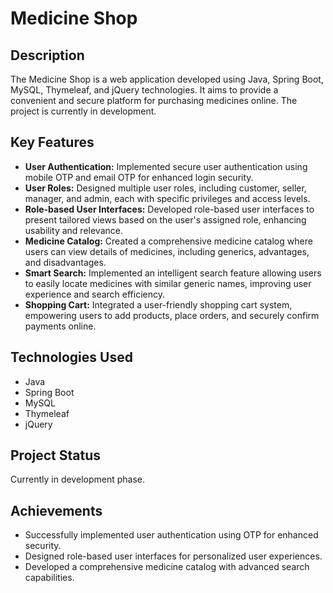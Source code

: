 # Medicine Shop

## Description
The Medicine Shop is a web application developed using Java, Spring Boot, MySQL, Thymeleaf, and jQuery technologies. It aims to provide a convenient and secure platform for purchasing medicines online. The project is currently in development.

## Key Features
- **User Authentication:** Implemented secure user authentication using mobile OTP and email OTP for enhanced login security.
- **User Roles:** Designed multiple user roles, including customer, seller, manager, and admin, each with specific privileges and access levels.
- **Role-based User Interfaces:** Developed role-based user interfaces to present tailored views based on the user's assigned role, enhancing usability and relevance.
- **Medicine Catalog:** Created a comprehensive medicine catalog where users can view details of medicines, including generics, advantages, and disadvantages.
- **Smart Search:** Implemented an intelligent search feature allowing users to easily locate medicines with similar generic names, improving user experience and search efficiency.
- **Shopping Cart:** Integrated a user-friendly shopping cart system, empowering users to add products, place orders, and securely confirm payments online.

## Technologies Used
- Java
- Spring Boot
- MySQL
- Thymeleaf
- jQuery

## Project Status
Currently in development phase.

## Achievements
- Successfully implemented user authentication using OTP for enhanced security.
- Designed role-based user interfaces for personalized user experiences.
- Developed a comprehensive medicine catalog with advanced search capabilities.

